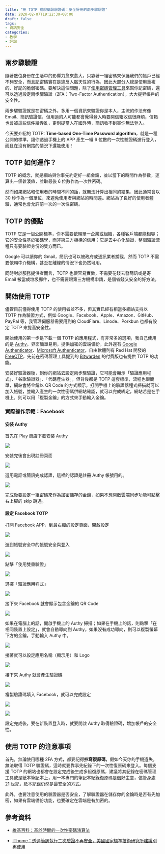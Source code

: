 ```yaml
---
title: "用 TOTP 擺脫簡訊驗證碼：安全好用的兩步驟驗證"
date: 2020-02-07T19:22:30+08:00
draft: false
tags:
- 資訊安全
categories:
- 教學
- 評論
---
```


## 兩步驟驗證

隨著數位身份在生活中的影響力愈來愈大，只靠著一組密碼來保護我們的帳戶已經不夠安全，而且記密碼實在是違反人腦天性的行為，因此大部分人總是使用重複的、好記的脆弱密碼。要解決這個問題，除了[使用密碼管理工具](/post/should-you-use-password-manager/)來幫你記密碼，還可以透過設定兩步驟驗證（2FA：Two-Factor Authentication），大大提昇帳戶的安全性。

兩步驟驗證就是在密碼之外，多用一個資訊來驗證你是本人，主流的作法有像 Email、簡訊驗證信，但用過的人可能都會覺得登入時要開信箱收信很麻煩，信箱也會被這些信件給弄亂，更別提當人在國外時，簡訊收不到害你無法登入。

今天要介紹的 TOTP: **Time-based One-Time Password algorithm**，就是一種公開的標準，讓你透過手機上的 APP 產生一組 6 位數的一次性驗證碼進行登入，而且在沒有網路的情況下還能使用！

## TOTP 如何運作？

TOTP 的概念，就是網站與你事先約定好一組金鑰，並以當下的時間作為參數，運算出一個雜湊值，並取最後 6 位數作為一次性密碼。

然而如果網站和使用者的時間不同的話，就無法計算出相同的結果，因此通常會以 30 秒作為一個單位，來避免使用者與網站的時間差。網站為了良好的使用者體驗，通常也會允許前一次的一次性密碼。

## TOTP 的優點

TOTP 它是一個公開標準，你不需要依賴單一企業或組織，各種客戶端都能相容；它的安全性基於密碼學，而非第三方機構的信用；它是去中心化驗證，整個驗證流程只有要驗證身份的雙方而已。

Google 可以讀你的 Gmail，簡訊也可以被政府或通訊業者攔截，然而 TOTP 不需要依賴中介機構，甚至在離線的情況下也仍然可用。

同時對於服務提供者而言，TOTP 也很容易實做，不需要花錢去發簡訊或是寄 Email 被當成垃圾郵件，也不需要跟第三方機構申請，是個省錢又安全的好方法。

## 開始使用 TOTP

儘管目前懂得使用 TOTP 的使用者並不多，但其實已經有相當多網站支持以 TOTP 作為驗證方式，例如 Google、Facebook、Apple、Amazon、GitHub、PayPal 等，我管理伺服器需要用到的 CloudFlare、Linode、Porkbun 也都有設定 TOTP 來提高安全性。

開始使用的第一步是下載一個 TOTP 的應用程式，有非常多的選項，我自己使用的是 [Authy](https://authy.com/)，界面簡單易用，提供加密的雲端備份，此外還有 [Google Authenticator](https://play.google.com/store/apps/details?id=com.google.android.apps.authenticator2)、[Microsoft Authenticator](https://support.microsoft.com/zh-tw/help/4026727/microsoft-account-how-to-use-the-microsoft-authenticator-app)，自由軟體則有 Red Hat 開發的 [FreeOTP](https://freeotp.github.io/)，先前在密碼管理工具提到的 [Bitwarden](https://bitwarden.com/) 的付費版也有提供 TOTP 的功能。

安裝好驗證器後，到你的網站去設定兩步驟驗證，它可能會顯示「驗證應用程式」、「谷歌驗證器」、「代碼產生器」，但背後都是 TOTP 這套標準，流程也很簡單，網站會將金鑰以 QR Code 的方式顯示，打開手機上的驗證器程式掃描就可以加入帳號，並輸入產生的一次性密碼供網站確認，就可以完成綁定。網站若是在手機上，則可以用「複製金鑰」的方式來手動輸入金鑰。

### 實際操作示範：Facebook

#### 安裝 Authy

首先在 Play 商店下載安裝 Authy

![](/img/totp/authy-install.jpg)

安裝完後會出現註冊頁面

![](/img/totp/authy-sign-up.jpg)

選用電話或簡訊完成認證，這裡的認證是註冊 Authy 帳號用的。

![](/img/totp/authy-authentication.jpg)

完成後要設定一組密碼來作為加密儲存的金鑰，如果不想開啟雲端同步功能可點擊右上腳的 skip 跳過。

#### 設定 Facebook TOTP

打開 Facebook APP，到最右欄的設定頁面，開啟設定

![](/img/totp/facebook-menu.jpg)

進到帳號安全中的帳號安全與登入

![](/img/totp/facebook-setting.jpg)

點擊「使用雙重驗證」

![](/img/totp/facebook-set-2fa.jpg)

選擇「驗證應用程式」

![](/img/totp/facebook-select-2fa-method.jpg)

接下來 Facebook 就會顯示包含金鑰的 QR Code

![](/img/totp/facebook-qrcode.jpg)

如果在電腦上的話，開啟手機上的 Authy 掃描；如果在手機上的話，則點擊「在相同裝置上設定」，就會自動導向到 Authy，如果沒有成功導向，則可以複製螢幕下方的金鑰，手動輸入 Authy 中。

![](/img/totp/authy-add-account.jpg)

接著就可以設定應用名稱（顯示用）和 Logo

![](/img/totp/authy-add-facebook.jpg)

接下來 Authy 就會產生驗證碼

![](/img/totp/authy-facebook.jpg)

複製驗證碼填入 Facebook，就可以完成設定

![](/img/totp/facebook-input-code.jpg)

![](/img/totp/facebook-succeed.jpg)

設定完成後，要在新裝置登入時，就要開啟 Authy 取得驗證碼，增加帳戶的安全性。

## 使用 TOTP 的注意事項

首先，無論使用哪種 2FA 方式，都要記得**抄寫復原碼**，假如今天你的手機遺失，無法取得 TOTP 驗證碼，這時就要靠事先紀錄下的一次性復原碼來登入。每個支援 TOTP 的網站也都會在設定完成後生成多組復原碼，建議將其紀錄在密碼管理工具或是紙本筆記本上，用一本專門的筆記本紀錄復原碼是個好主意，儘管身處 21 世紀，紙本紀錄仍然是最安全的方式。

此外，也要注意使用的驗證器是否安全，了解驗證器在儲存你的金鑰時是否有先加密，如果有雲端備份功能，也要確定在雲端是有加密的。

## 參考資料

- [維基百科：基於時間的一次性密碼演算法](https://zh.wikipedia.org/wiki/%E5%9F%BA%E4%BA%8E%E6%97%B6%E9%97%B4%E7%9A%84%E4%B8%80%E6%AC%A1%E6%80%A7%E5%AF%86%E7%A0%81%E7%AE%97%E6%B3%95)

- [IThome：透過簡訊執行二次驗證不再安全，美國國家標準技術研究所建議別再使用](https://ithome.com.tw/news/112845)

